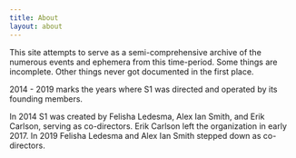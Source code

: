 ```yaml
---
title: About
layout: about
---
```

<p>This site attempts to serve as a semi-comprehensive archive of the numerous events and ephemera from this time-period. Some things are incomplete. Other things never got documented in the first place.</p>

<p>2014 - 2019 marks the years where S1 was directed and operated by its founding members.</p>

<p>In 2014 S1 was created by Felisha Ledesma, Alex Ian Smith, and Erik Carlson, serving as co-directors. Erik Carlson left the organization in early 2017. In 2019 Felisha Ledesma and Alex Ian Smith stepped down as co-directors.</p>
